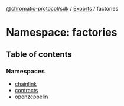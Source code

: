 [@chromatic-protocol/sdk](../README.md) / [Exports](../modules.md) / factories

# Namespace: factories

## Table of contents

### Namespaces

- [chainlink](factories.chainlink.md)
- [contracts](factories.contracts.md)
- [openzeppelin](factories.openzeppelin.md)
